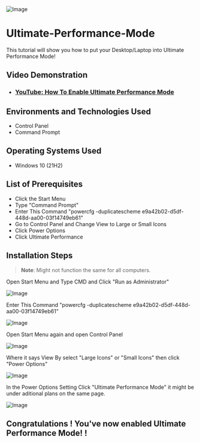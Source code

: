 <p align="center">

![Image](https://github.com/user-attachments/assets/756e7e2b-b9a1-4d52-92d0-3e64f5a35406)
</p>


<h1>Ultimate-Performance-Mode</h1>
This tutorial will show you how to put your Desktop/Laptop into Ultimate Performance Mode!


<h2>Video Demonstration</h2>

- ### [YouTube: How To Enable Ultimate Performance Mode](https://www.youtube.com/watch?v=bBdMKz18TWk)

<h2>Environments and Technologies Used</h2>

- Control Panel
- Command Prompt

<h2>Operating Systems Used </h2>

- Windows 10</b> (21H2)

<h2>List of Prerequisites</h2>

- Click the Start Menu
- Type "Command Prompt"
- Enter This Command "powercfg -duplicatescheme e9a42b02-d5df-448d-aa00-03f14749eb61" 
- Go to Control Panel and Change View to Large or Small Icons
- Click Power Options
- Click Ultimate Performance


<h2>Installation Steps</h2>

 >**Note**: Might not function the same for all computers.

Open Start Menu and Type CMD and Click "Run as Administrator"

![Image](https://github.com/user-attachments/assets/fccede71-791f-4fa3-bc16-c9df64e5dd99)

Enter This Command "powercfg -duplicatescheme e9a42b02-d5df-448d-aa00-03f14749eb61" 

![Image](https://github.com/user-attachments/assets/9d38a4b9-3537-45d3-8fb4-8072e803a2ab)

Open Start Menu again and open Control Panel

![Image](https://github.com/user-attachments/assets/ac6592ee-641c-453c-970f-c91319eaab68)

Where it says View By select "Large Icons" or "Small Icons" then click "Power Options"

![Image](https://github.com/user-attachments/assets/bb4c24f4-f0f7-45c4-94c6-c7f49751c8da)

In the Power Options Setting Click "Ultimate Performance Mode" it might be under aditional plans on the same page.

![Image](https://github.com/user-attachments/assets/3b46b6a7-d95e-423a-ad68-91c14ea2ff9f)

<h2>Congratulations ! You've now enabled Ultimate Performance Mode! !</h2>
